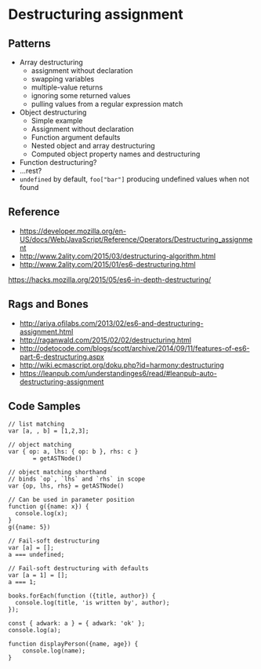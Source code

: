 Destructuring assignment
========================

## Patterns
- Array destructuring
    + assignment without declaration
    + swapping variables
    + multiple-value returns
    + ignoring some returned values
    + pulling values from a regular expression match
- Object destructuring
    + Simple example
    + Assignment without declaration
    + Function argument defaults
    + Nested object and array destructuring
    + Computed object property names and destructuring
- Function destructuring?
- ...rest?
- `undefined` by default, `foo["bar"]` producing undefined values when not found


## Reference
- https://developer.mozilla.org/en-US/docs/Web/JavaScript/Reference/Operators/Destructuring_assignment
- http://www.2ality.com/2015/03/destructuring-algorithm.html
- http://www.2ality.com/2015/01/es6-destructuring.html

https://hacks.mozilla.org/2015/05/es6-in-depth-destructuring/

## Rags and Bones
- http://ariya.ofilabs.com/2013/02/es6-and-destructuring-assignment.html
- http://raganwald.com/2015/02/02/destructuring.html
- http://odetocode.com/blogs/scott/archive/2014/09/11/features-of-es6-part-6-destructuring.aspx
- http://wiki.ecmascript.org/doku.php?id=harmony:destructuring
- https://leanpub.com/understandinges6/read/#leanpub-auto-destructuring-assignment


## Code Samples

    // list matching
    var [a, , b] = [1,2,3];

    // object matching
    var { op: a, lhs: { op: b }, rhs: c }
           = getASTNode()

    // object matching shorthand
    // binds `op`, `lhs` and `rhs` in scope
    var {op, lhs, rhs} = getASTNode()

    // Can be used in parameter position
    function g({name: x}) {
      console.log(x);
    }
    g({name: 5})

    // Fail-soft destructuring
    var [a] = [];
    a === undefined;

    // Fail-soft destructuring with defaults
    var [a = 1] = [];
    a === 1;

    books.forEach(function ({title, author}) {
      console.log(title, 'is written by', author);
    });

    const { adwark: a } = { adwark: 'ok' };
    console.log(a);

    function displayPerson({name, age}) {
        console.log(name);
    }
